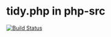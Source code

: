 # tidy.php in php-src

[![Build Status](https://travis-ci.org/petk/tidy-php.svg?branch=master)](https://travis-ci.org/petk/tidy-php)
